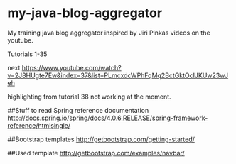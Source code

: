 my-java-blog-aggregator
=======================

My training java blog aggregator inspired by Jiri Pinkas videos on the youtube.

Tutorials 1-35

next
https://www.youtube.com/watch?v=2J8HUgte7Ew&index=37&list=PLmcxdcWPhFqMq2BctGktOcIJKUw23wJeh

highlighting from tutorial 38 not working at the moment.

##Stuff to read
Spring reference documentation
    http://docs.spring.io/spring/docs/4.0.6.RELEASE/spring-framework-reference/htmlsingle/
    
##Bootstrap templates
    http://getbootstrap.com/getting-started/
    
##Used template
    http://getbootstrap.com/examples/navbar/
